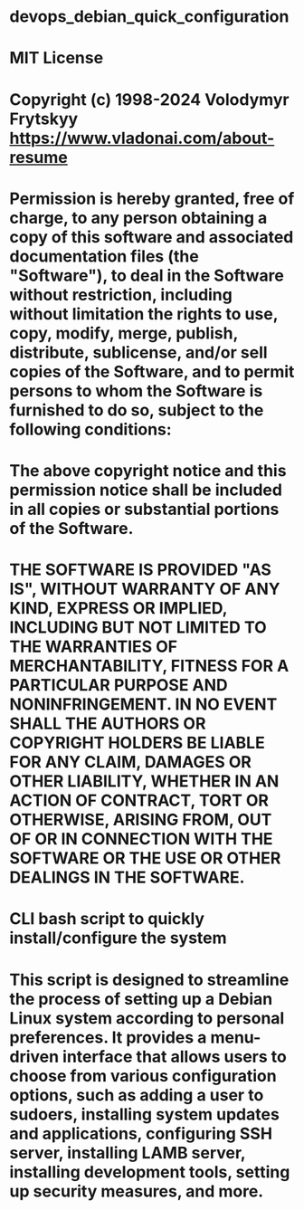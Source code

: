 # devops_debian_quick_configuration

# MIT License
# 
# Copyright (c) 1998-2024 Volodymyr Frytskyy https://www.vladonai.com/about-resume
# 
# Permission is hereby granted, free of charge, to any person obtaining a copy of this software and associated documentation files (the "Software"), to deal in the Software without restriction, including without limitation the rights to use, copy, modify, merge, publish, distribute, sublicense, and/or sell copies of the Software, and to permit persons to whom the Software is furnished to do so, subject to the following conditions:
# 
# The above copyright notice and this permission notice shall be included in all copies or substantial portions of the Software.
# 
# THE SOFTWARE IS PROVIDED "AS IS", WITHOUT WARRANTY OF ANY KIND, EXPRESS OR IMPLIED, INCLUDING BUT NOT LIMITED TO THE WARRANTIES OF MERCHANTABILITY, FITNESS FOR A PARTICULAR PURPOSE AND NONINFRINGEMENT. IN NO EVENT SHALL THE AUTHORS OR COPYRIGHT HOLDERS BE LIABLE FOR ANY CLAIM, DAMAGES OR OTHER LIABILITY, WHETHER IN AN ACTION OF CONTRACT, TORT OR OTHERWISE, ARISING FROM, OUT OF OR IN CONNECTION WITH THE SOFTWARE OR THE USE OR OTHER DEALINGS IN THE SOFTWARE.


# CLI bash script to quickly install/configure the system

# This script is designed to streamline the process of setting up a Debian Linux system according to personal preferences. It provides a menu-driven interface that allows users to choose from various configuration options, such as adding a user to sudoers, installing system updates and applications, configuring SSH server, installing LAMB server, installing development tools, setting up security measures, and more.
